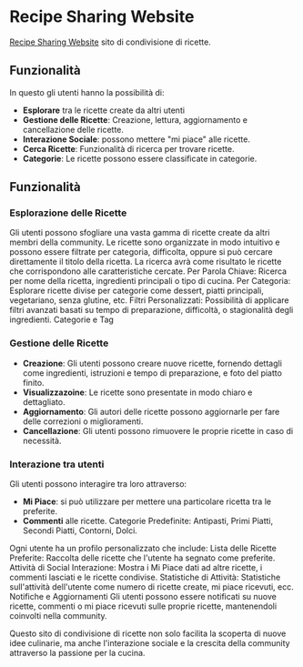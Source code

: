 # Recipe Sharing Website
[Recipe Sharing Website](https://mysite-pwk0.onrender.com/recipe/1/) sito di condivisione di ricette.

## Funzionalità
In questo gli utenti hanno la possibilità di:
- **Esplorare** tra le ricette create da altri utenti
- **Gestione delle Ricette**: Creazione, lettura, aggiornamento e cancellazione delle ricette.
- **Interazione Sociale**: possono mettere "mi piace" alle ricette.
- **Cerca Ricette**: Funzionalità di ricerca per trovare ricette.
- **Categorie**: Le ricette possono essere classificate in categorie.

## Funzionalità
### Esplorazione delle Ricette
Gli utenti possono sfogliare una vasta gamma di ricette create da altri membri della community. Le ricette sono organizzate in modo intuitivo e possono essere filtrate per categoria, difficolta, oppure si può cercare direttamente il titolo della ricetta.
La ricerca avrà come risultato le ricette che corrispondono alle caratteristiche cercate.
Per Parola Chiave: Ricerca per nome della ricetta, ingredienti principali o tipo di cucina.
Per Categoria: Esplorare ricette divise per categorie come dessert, piatti principali, vegetariano, senza glutine, etc.
Filtri Personalizzati: Possibilità di applicare filtri avanzati basati su tempo di preparazione, difficoltà, o stagionalità degli ingredienti.
Categorie e Tag

### Gestione delle Ricette
- **Creazione**: Gli utenti possono creare nuove ricette, fornendo dettagli come ingredienti, istruzioni e tempo di preparazione, e foto del piatto finito.
- **Visualizzazoine**: Le ricette sono presentate in modo chiaro e dettagliato.
- **Aggiornamento**: Gli autori delle ricette possono aggiornarle per fare delle correzioni o miglioramenti.
- **Cancellazione**: Gli utenti possono rimuovere le proprie ricette in caso di necessità.

### Interazione tra utenti
Gli utenti possono interagire tra loro attraverso:
- **Mi Piace**: si può utilizzare per mettere una particolare ricetta tra le preferite.
- **Commenti** alle ricette.
Categorie Predefinite: Antipasti, Primi Piatti, Secondi Piatti, Contorni, Dolci.

Ogni utente ha un profilo personalizzato che include:
Lista delle Ricette Preferite: Raccolta delle ricette che l'utente ha segnato come preferite.
Attività di Social Interazione: Mostra i Mi Piace dati ad altre ricette, i commenti lasciati e le ricette condivise.
Statistiche di Attività: Statistiche sull'attività dell'utente come numero di ricette create, mi piace ricevuti, ecc.
Notifiche e Aggiornamenti
Gli utenti possono essere notificati su nuove ricette, commenti o mi piace ricevuti sulle proprie ricette, mantenendoli coinvolti nella community.

Questo sito di condivisione di ricette non solo facilita la scoperta di nuove idee culinarie, ma anche l'interazione sociale e la crescita della community attraverso la passione per la cucina.






